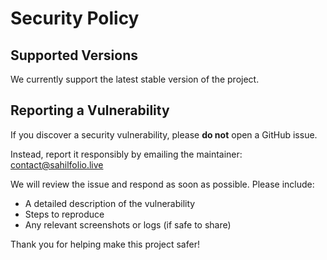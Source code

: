# Security Policy

## Supported Versions

We currently support the latest stable version of the project.

## Reporting a Vulnerability

If you discover a security vulnerability, please **do not** open a GitHub issue.

Instead, report it responsibly by emailing the maintainer: contact@sahilfolio.live

We will review the issue and respond as soon as possible. Please include:
- A detailed description of the vulnerability
- Steps to reproduce
- Any relevant screenshots or logs (if safe to share)

Thank you for helping make this project safer!
